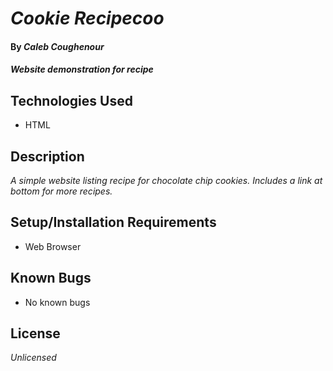 # _Cookie Recipecoo_

#### By _**Caleb Coughenour**_

#### _Website demonstration for recipe_

## Technologies Used

* HTML

## Description

_A simple website listing recipe for chocolate chip cookies. Includes a link at bottom for more recipes._

## Setup/Installation Requirements

* Web Browser


## Known Bugs

* No known bugs

## License

_Unlicensed_
